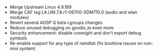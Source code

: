 - Merge Upstream Linux 4.9.189
- Merge CAF tag LA.UM.7.8.r1-06700-SDM710.0 (audio and wlan modules)
- Revert several AOSP Q beta cgroups changes
- Reduce unused debugging on goodix_ts even more
- Security enhancement: disable coresight and don't export debug symbols
- Re-enable support for any type of ramdisk (fix bootlove issues on non-miui system)
